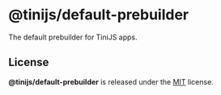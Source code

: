 # @tinijs/default-prebuilder

The default prebuilder for TiniJS apps.

## License

**@tinijs/default-prebuilder** is released under the [MIT](LICENSE) license.
